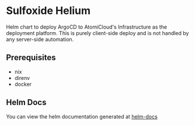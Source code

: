 # Sulfoxide Helium

Helm chart to deploy ArgoCD to AtomiCloud's Infrastructure as the deployment platform. This is purely client-side deploy
and is not handled by any server-side automation.

## Prerequisites
- nix
- direnv
- docker

## Helm Docs

You can view the helm documentation generated at [helm-docs](./chart/README.md)
